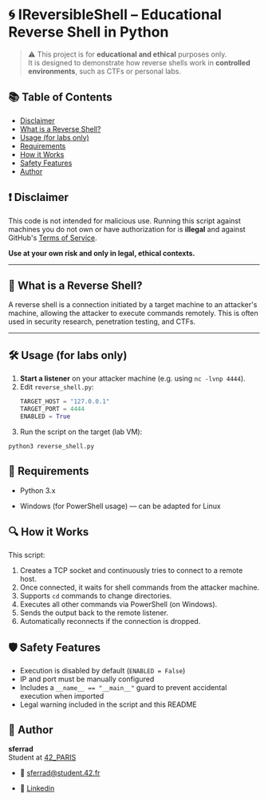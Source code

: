 # 🌀 IReversibleShell – Educational Reverse Shell in Python

> ⚠️ This project is for **educational and ethical** purposes only.  
> It is designed to demonstrate how reverse shells work in **controlled environments**, such as CTFs or personal labs.

## 📚 Table of Contents

- [Disclaimer](#-disclaimer)
- [What is a Reverse Shell?](#-what-is-a-reverse-shell)
- [Usage (for labs only)](#-usage-for-labs-only)
- [Requirements](#-requirements)
- [How it Works](#-how-it-works)
- [Safety Features](#-safety-features)
- [Author](#-author)

## ❗ Disclaimer

This code is not intended for malicious use. Running this script against machines you do not own or have authorization for is **illegal** and against GitHub's [Terms of Service](https://docs.github.com/en/site-policy/github-terms/github-terms-of-service).

**Use at your own risk and only in legal, ethical contexts.**

---

## 🧠 What is a Reverse Shell?

A reverse shell is a connection initiated by a target machine to an attacker's machine, allowing the attacker to execute commands remotely. This is often used in security research, penetration testing, and CTFs.

---

## 🛠 Usage (for labs only)

1. **Start a listener** on your attacker machine (e.g. using `nc -lvnp 4444`).
2. Edit `reverse_shell.py`:
   ```python
   TARGET_HOST = "127.0.0.1"
   TARGET_PORT = 4444
   ENABLED = True
3. Run the script on the target (lab VM):
```bash
python3 reverse_shell.py
```

## 🧪 Requirements

   - Python 3.x

   - Windows (for PowerShell usage) — can be adapted for Linux
## 🔍 How it Works

This script:

1. Creates a TCP socket and continuously tries to connect to a remote host.
2. Once connected, it waits for shell commands from the attacker machine.
3. Supports `cd` commands to change directories.
4. Executes all other commands via PowerShell (on Windows).
5. Sends the output back to the remote listener.
6. Automatically reconnects if the connection is dropped.

## 🛡 Safety Features

- Execution is disabled by default (`ENABLED = False`)
- IP and port must be manually configured
- Includes a `__name__ == "__main__"` guard to prevent accidental execution when imported
- Legal warning included in the script and this README

## 👤 Author

**sferrad**  
Student at [42_PARIS](https://profile-v3.intra.42.fr/users/sferrad) 

- 📧 sferrad@student.42.fr

- 🔗 [Linkedin](https://www.linkedin.com/in/sabry-ferrad-722ba6354/)
